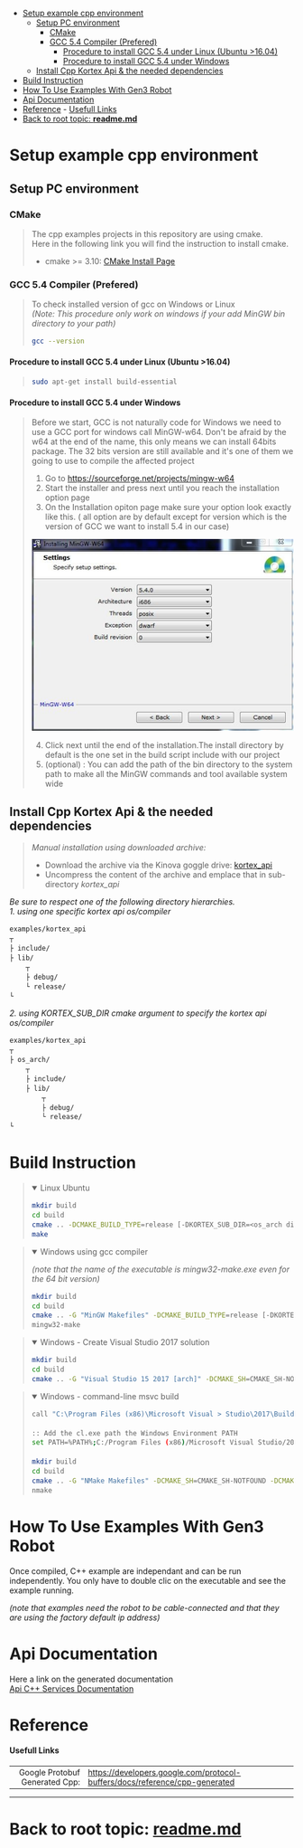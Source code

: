 
<!--
* KINOVA (R) KORTEX (TM)
*
* Copyright (c) 2018 Kinova inc. All rights reserved.
*
* This software may be modified and distributed under the
* terms of the BSD 3-Clause license.
*
* Refer to the LICENSE file for details.
*
-->

<!-- TOC -->

- [Setup example cpp environment](#setup-example-cpp-environment)
    - [Setup PC environment](#setup-pc-environment)
        - [CMake](#cmake)
        - [GCC 5.4 Compiler (Prefered)](#gcc-54-compiler-prefered)
            - [Procedure to install GCC 5.4 under Linux (Ubuntu >16.04)](#procedure-to-install-gcc-54-under-linux-ubuntu-1604)
            - [Procedure to install GCC 5.4 under Windows](#procedure-to-install-gcc-54-under-windows)
    - [Install Cpp Kortex Api & the needed dependencies](#install-cpp-kortex-api--the-needed-dependencies)
- [Build Instruction](#build-instruction)
- [How To Use Examples With Gen3 Robot](#how-to-use-examples-with-gen3-robot)
- [Api Documentation](#api-documentation)
- [Reference](#reference)
            - [Usefull Links](#usefull-links)
- [Back to root topic: **readme.md**](#back-to-root-topic-readmemd)

<!-- /TOC -->

<a id="markdown-setup-example-cpp-environment" name="setup-example-cpp-environment"></a>
# Setup example cpp environment

<!--
<a id="markdown-docker-environment" name="docker-environment"></a>
## DOCKER environment
> 
> Consider to use docker as a starting point
<a id="markdown-refer-to-the-main-readme-for-docker-instalation-details-parent-readme" name="refer-to-the-main-readme-for-docker-instalation-details-parent-readme"></a>
#### Refer to the main readme for docker instalation details: **[parent readme]**

<p></p>
-->

<a id="markdown-setup-pc-environment" name="setup-pc-environment"></a>
## Setup PC environment
> 
<a id="markdown-cmake" name="cmake"></a>
### CMake
> The cpp examples projects in this repository are using cmake.  
> Here in the following link you will find the instruction to install cmake.  
> - cmake >= 3.10: [CMake Install Page](https://cmake.org/install)
<a id="markdown-gcc-54-compiler-prefered" name="gcc-54-compiler-prefered"></a>
### GCC 5.4 Compiler (Prefered)  
> 
> To check installed version of gcc on Windows or Linux  
> *(Note: This procedure only work on windows if your add MinGW bin directory to your path)*  
> ```sh
> gcc --version
> ```
<a id="markdown-procedure-to-install-gcc-54-under-linux-ubuntu-1604" name="procedure-to-install-gcc-54-under-linux-ubuntu-1604"></a>
#### Procedure to install GCC 5.4 under Linux (Ubuntu >16.04)
> ```sh
> sudo apt-get install build-essential
> ```
<a id="markdown-procedure-to-install-gcc-54-under-windows" name="procedure-to-install-gcc-54-under-windows"></a>
#### Procedure to install GCC 5.4 under Windows
> Before we start, GCC is not naturally code for Windows we need to use a GCC port for windows call MinGW-w64. Don't be afraid by the w64 at the end of the name, this only means we can install 64bits package. The 32 bits version are still available and it's one of them we going to use to compile the affected project
> 
> 1. Go to  https://sourceforge.net/projects/mingw-w64
> 2. Start the installer and press next until you reach the installation option page
> 3. On the Installation opiton page make sure your option look exactly like this. ( all option are by default except for version which is the version of GCC we want to install 5.4 in our case)
> 
> ![Gcc Setting](../..//linked_md/MinGW_5_4_install_setting.png)
> 
> 4. Click next until the end of the installation.The install directory by default is the one set in the build script include with our project
> 5. (optional) : You can add the path of the bin directory to the system path to make all the MinGW commands and tool available system wide
> 

<!-- omit in toc 
<a id="markdown-windows-msvc-2017-compiler-for-" name="windows-msvc-2017-compiler-for-"></a>
### Windows MSVC 2017 Compiler (for )  
> 
> + Install “Build tools for Visual Studio 2017” from here: [Microsoft VS 2017 Download](https://visualstudio.microsoft.com/downloads/?rr=https%3A%2F%2Fwww.google.ca%2F)
> + Launch the “x64 Native Tools Command Prompt for Visual Studio 2017”.  It should be found here under the default installation folder:  
> <code>“C:\ProgramData\Microsoft\Windows\Start Menu\Programs\Visual Studio 2017\Visual Studio Tools\VC”</code>
> 
-->

<a id="markdown-install-cpp-kortex-api--the-needed-dependencies" name="install-cpp-kortex-api--the-needed-dependencies"></a>
## Install Cpp Kortex Api & the needed dependencies

<!-- 
> *Installation using jfrog cli:*
> 
> from *kortex_api* sub-directory
> ```sh
> jfrog rt ...
> ```
-->
> *Manual installation using downloaded archive:*  
> + Download the archive via the Kinova goggle drive: [kortex_api](https://drive.google.com/file/d/19zfCNlRUfNBbZoMW9LOpLjVrYOO2BwYb/view)  
> + Uncompress the content of the archive and emplace that in sub-directory *kortex_api*  

*Be sure to respect one of the following directory hierarchies.*  
*1. using one specific kortex api os/compiler*
```sh
examples/kortex_api  
┬  
├ include/
├ lib/  
    ┬  
    ├ debug/  
    └ release/
└ 
```
*2. using KORTEX_SUB_DIR cmake argument to specify the kortex api os/compiler*
```sh
examples/kortex_api  
┬  
├ os_arch/
    ┬  
    ├ include/
    ├ lib/  
        ┬  
        ├ debug/  
        └ release/
└ 
```

<a id="markdown-build-instruction" name="build-instruction"></a>
# Build Instruction

> <p><details open>
> <summary>Linux Ubuntu</summary>
> 
> ```sh
> mkdir build  
> cd build  
> cmake .. -DCMAKE_BUILD_TYPE=release [-DKORTEX_SUB_DIR=<os_arch dir name>]  
> make  
> ```
>
> </details></p>  

> <p><details open>
> <p></p>
> <i>(note that the name of the executable is mingw32-make.exe even for the 64 bit version)</i>  
> <summary>Windows using gcc compiler</summary>
> 
> ```sh
> mkdir build  
> cd build  
> cmake .. -G "MinGW Makefiles" -DCMAKE_BUILD_TYPE=release [-DKORTEX_SUB_DIR=<os_arch dir name>]  
> mingw32-make  
> ```
>
> </details></p>  

><p><details open>
><summary>Windows - Create Visual Studio 2017 solution</summary>
>
> ```sh
> mkdir build  
> cd build  
> cmake .. -G "Visual Studio 15 2017 [arch]" -DCMAKE_SH=CMAKE_SH-NOTFOUND -DCMAKE_BUILD_TYPE=release [-DKORTEX_SUB_DIR=<os_arch dir name>]  
> ```
>
> </details></p>  

><p><details open>
><summary>Windows - command-line msvc build</summary>
>
> ```sh
> call "C:\Program Files (x86)\Microsoft Visual > Studio\2017\BuildTools\VC\Auxiliary\Build\vcvarsamd64_x86.bat"
>  
> :: Add the cl.exe path the Windows Environment PATH
> set PATH=%PATH%;C:/Program Files (x86)/Microsoft Visual Studio/2017/BuildTools/VC/Tools/MSVC/14.15.26726/bin/Hostx64/x64
> 
> mkdir build  
> cd build  
> cmake .. -G "NMake Makefiles" -DCMAKE_SH=CMAKE_SH-NOTFOUND -DCMAKE_BUILD_TYPE=Release  
> nmake
>```
>
> </details></p>  

<a id="markdown-how-to-use-examples-with-gen3-robot" name="how-to-use-examples-with-gen3-robot"></a>
# How To Use Examples With Gen3 Robot

Once compiled, C++ example are independant and can be run independently. You only have to double clic on the
executable and see the example running.

*(note that examples need the robot to be cable-connected and that they are using the factory default ip address)*

<a id="markdown-api-documentation" name="api-documentation"></a>
# Api Documentation
Here a link on the generated documentation  
[Api C++ Services Documentation](../doc/markdown/index.md)  

<a id="markdown-reference" name="reference"></a>
# Reference
<a id="markdown-usefull-links" name="usefull-links"></a>
#### Usefull Links
|  |  |  
| ---: | --- |  
| Google Protobuf Generated Cpp: | https://developers.google.com/protocol-buffers/docs/reference/cpp-generated |  

__________________________
<a id="markdown-back-to-root-topic-readmemdreadmemd" name="back-to-root-topic-readmemdreadmemd"></a>
# Back to root topic: **[readme.md](../../readme.md)**  

